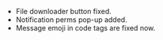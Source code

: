 - File downloader button fixed.
- Notification perms pop-up added.
- Message emoji in code tags are fixed now.

